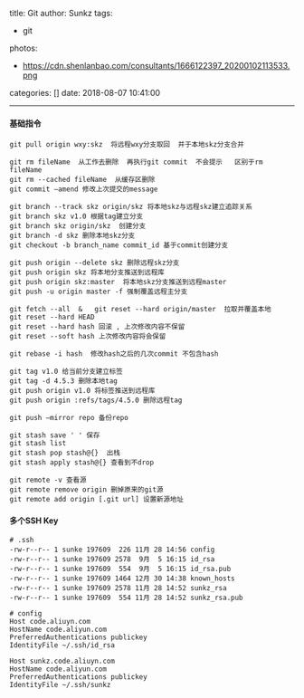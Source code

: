 title: Git
author: Sunkz
tags:
  - git

photos:

- https://cdn.shenlanbao.com/consultants/1666122397_20200102113533.png

categories: []
date: 2018-08-07 10:41:00

---
#### 基础指令

```
git pull origin wxy:skz  将远程wxy分支取回  并于本地skz分支合并
```

```
git rm fileName  从工作去删除  再执行git commit  不会提示   区别于rm fileName
git rm --cached fileName  从缓存区删除
git commit —amend 修改上次提交的message
```

```
git branch --track skz origin/skz 将本地skz与远程skz建立追踪关系
git branch skz v1.0 根据tag建立分支
git branch skz origin/skz  创建分支
git branch -d skz 删除本地skz分支
git checkout -b branch_name commit_id 基于commit创建分支
```

```
git push origin --delete skz 删除远程skz分支
git push origin skz 将本地分支推送到远程库
git push origin skz:master  将本地skz分支推送到远程master
git push -u origin master -f 强制覆盖远程主分支
```

```
git fetch --all  &   git reset --hard origin/master  拉取并覆盖本地
git reset --hard HEAD 
git reset --hard hash 回滚 , 上次修改内容不保留
git reset --soft hash 上次修改内容将会保留
```

```
git rebase -i hash  修改hash之后的几次commit 不包含hash 
```

```
git tag v1.0 给当前分支建立标签
git tag -d 4.5.3 删除本地tag
git push origin v1.0 将标签推送到远程库
git push origin :refs/tags/4.5.0 删除远程tag
```

```
git push —mirror repo 备份repo
```

```
git stash save ' ' 保存
git stash list 
git stash pop stash@{}  出栈
git stash apply stash@{} 查看到不drop
```

```
git remote -v 查看源
git remote remove origin 删掉原来的git源
git remote add origin [.git url] 设置新源地址
```

#### 多个SSH Key

```shell
# .ssh
-rw-r--r-- 1 sunke 197609  226 11月 28 14:56 config
-rw-r--r-- 1 sunke 197609 2578  9月  5 16:15 id_rsa
-rw-r--r-- 1 sunke 197609  554  9月  5 16:15 id_rsa.pub
-rw-r--r-- 1 sunke 197609 1464 12月 30 14:38 known_hosts
-rw-r--r-- 1 sunke 197609 2578 11月 28 14:52 sunkz_rsa
-rw-r--r-- 1 sunke 197609  554 11月 28 14:52 sunkz_rsa.pub
```

```shell
# config
Host code.aliuyn.com
HostName code.aliyun.com
PreferredAuthentications publickey
IdentityFile ~/.ssh/id_rsa

Host sunkz.code.aliuyn.com
HostName code.aliyun.com
PreferredAuthentications publickey
IdentityFile ~/.ssh/sunkz
```

